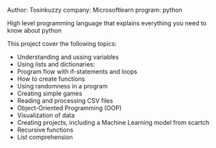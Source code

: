 Author: Tosinkuzzy
company: Microsoftlearn
program: python

High level programming language that explains everything you need to know about python

This project cover the following topics:

* Understanding and ussing variables
* Using lists and dictionaries:
* Program flow with if-statements and loops
* How to create functions
* Using randomness in a program
* Creating simple games
* Reading and processing CSV files
* Object-Oriented Programming (OOP)
* Visualization of data
* Creating projects, including a Machine Learning model from scartch
* Recursive functions
* List comprehension
